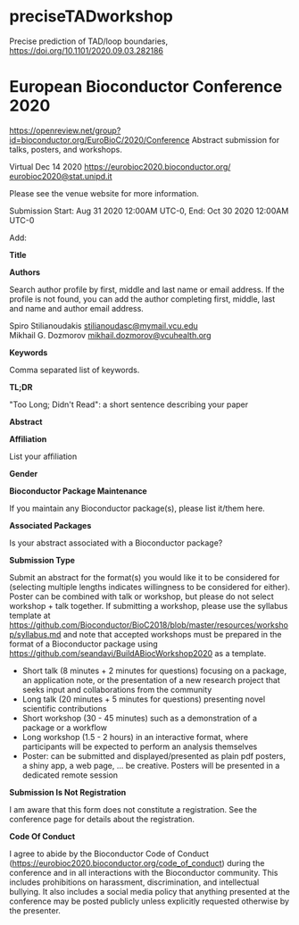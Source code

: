 # preciseTADworkshop

Precise prediction of TAD/loop boundaries, https://doi.org/10.1101/2020.09.03.282186


# European Bioconductor Conference 2020
https://openreview.net/group?id=bioconductor.org/EuroBioC/2020/Conference
Abstract submission for talks, posters, and workshops.

Virtual  Dec 14 2020  https://eurobioc2020.bioconductor.org/  eurobioc2020@stat.unipd.it

Please see the venue website for more information.

Submission Start: Aug 31 2020 12:00AM UTC-0, End: Oct 30 2020 12:00AM UTC-0

Add: 

**Title**


**Authors**

Search author profile by first, middle and last name or email address. If the profile is not found, you can add the author completing first, middle, last and name and author email address.

Spiro Stilianoudakis stilianoudasc@mymail.vcu.edu  
Mikhail G. Dozmorov mikhail.dozmorov@vcuhealth.org

**Keywords**

Comma separated list of keywords.

**TL;DR**

"Too Long; Didn't Read": a short sentence describing your paper

**Abstract**

**Affiliation**

List your affiliation

**Gender**

**Bioconductor Package Maintenance**

If you maintain any Bioconductor package(s), please list it/them here.

**Associated Packages**

Is your abstract associated with a Bioconductor package?

**Submission Type**

Submit an abstract for the format(s) you would like it to be considered for (selecting multiple lengths indicates willingness to be considered for either). Poster can be combined with talk or workshop, but please do not select workshop + talk together. If submitting a workshop, please use the syllabus template at https://github.com/Bioconductor/BioC2018/blob/master/resources/workshop/syllabus.md and note that accepted workshops must be prepared in the format of a Bioconductor package using https://github.com/seandavi/BuildABiocWorkshop2020 as a template.
 
- Short talk (8 minutes + 2 minutes for questions) focusing on a package, an application note, or the presentation of a new research project that seeks input and collaborations from the community
- Long talk (20 minutes + 5 minutes for questions) presenting novel scientific contributions
- Short workshop (30 - 45 minutes) such as a demonstration of a package or a workflow
- Long workshop (1.5 - 2 hours) in an interactive format, where participants will be expected to perform an analysis themselves
- Poster: can be submitted and displayed/presented as plain pdf posters, a shiny app, a web page, … be creative. Posters will be presented in a dedicated remote session

**Submission Is Not Registration**

I am aware that this form does not constitute a registration. See the conference page for details about the registration.

**Code Of Conduct**

I agree to abide by the Bioconductor Code of Conduct (https://eurobioc2020.bioconductor.org/code_of_conduct) during the conference and in all interactions with the Bioconductor community. This includes prohibitions on harassment, discrimination, and intellectual bullying. It also includes a social media policy that anything presented at the conference may be posted publicly unless explicitly requested otherwise by the presenter.
